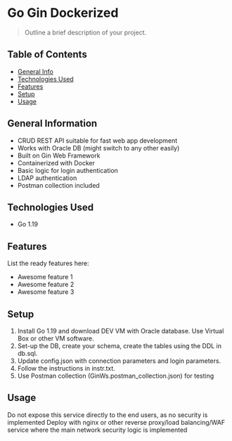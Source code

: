 # Go Gin Dockerized
> Outline a brief description of your project.

## Table of Contents
* [General Info](#general-information)
* [Technologies Used](#technologies-used)
* [Features](#features)
* [Setup](#setup)
* [Usage](#usage)

## General Information
- CRUD REST API suitable for fast web app development
- Works with Oracle DB (might switch to any other easily)
- Built on Gin Web Framework
- Containerized with Docker
- Basic logic for login authentication
- LDAP authentication
- Postman collection included

## Technologies Used
- Go 1.19

## Features
List the ready features here:
- Awesome feature 1
- Awesome feature 2
- Awesome feature 3

## Setup
1. Install Go 1.19 and download DEV VM with Oracle database. Use Virtual Box or other VM software.
2. Set-up the DB, create your schema, create the tables using the DDL in db.sql.
3. Update config.json with connection parameters and login parameters.
4. Follow the instructions in instr.txt.
5. Use Postman collection (GinWs.postman_collection.json) for testing

## Usage
Do not expose this service directly to the end users, as no security is implemented
Deploy with nginx or other reverse proxy/load balancing/WAF service where the main network security logic is implemented
